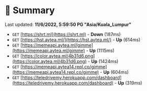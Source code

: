 # 📖 Summary
Last updated: **11/6/2022, 5:59:50 PG "Asia/Kuala_Lumpur"**

- `GET` [https://shrt.ml](https://shrt.ml) - **Down** (187ms)
- `GET` [https://hst.aytea.ml/](https://hst.aytea.ml/) - **Up** (614ms)
- `GET` [https://memeapi.aytea.ml/gimme](https://memeapi.aytea.ml/gimme) - **Up** (1115ms)
- `GET` [https://color.aytea.ml/4b31d6.png](https://color.aytea.ml/4b31d6.png) - **Up** (1424ms)
- `GET` [https://memeapi.aytea14.repl.co/gimme](https://memeapi.aytea14.repl.co/gimme) - **Up** (604ms)
- `GET` [https://teledrivemy.herokuapp.com/dashboard](https://teledrivemy.herokuapp.com/dashboard) - **Up** (319ms)
